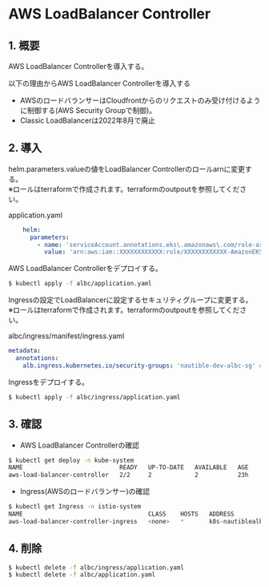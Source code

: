 
# AWS LoadBalancer Controller

## 1. 概要

AWS LoadBalancer Controllerを導入する。  

以下の理由からAWS LoadBalancer Controllerを導入する  

- AWSのロードバランサーはCloudfrontからのリクエストのみ受け付けるように制御する(AWS Security Groupで制御)。  
- Classic LoadBalancerは2022年8月で廃止

## 2. 導入

helm.parameters.valueの値をLoadBalancer Controllerのロールarnに変更する。  
※ロールはterraformで作成されます。terraformのoutpoutを参照してください。

application.yaml
```YAML
    helm:
      parameters:
        - name: 'serviceAccount.annotations.eks\.amazonaws\.com/role-arn'
          value: 'arn:aws:iam::XXXXXXXXXXXX:role/XXXXXXXXXXXX-AmazonEKSLoadBalancerControllerRole' # 対象のロールarnに変更する。
```

AWS LoadBalancer Controllerをデプロイする。

```BASH
$ kubectl apply -f albc/application.yaml
```

Ingressの設定でLoadBalancerに設定するセキュリティグループに変更する。  
※ロールはterraformで作成されます。terraformのoutpoutを参照してください。

albc/ingress/manifest/ingress.yaml
```YAML
metadata:
  annotations:
    alb.ingress.kubernetes.io/security-groups: 'nautible-dev-albc-sg' # 対象のセキュリティグループに変更する。idまたは名称を指定する。
```

Ingressをデプロイする。

```BASH
$ kubectl apply -f albc/ingress/application.yaml
```


## 3. 確認

- AWS LoadBalancer Controllerの確認
```BASH
$ kubectl get deploy -n kube-system
NAME                           READY   UP-TO-DATE   AVAILABLE   AGE
aws-load-balancer-controller   2/2     2            2           23h
```

- Ingress(AWSのロードバランサー)の確認
```BASH
$ kubectl get Ingress -n istio-system
NAME                                   CLASS    HOSTS   ADDRESS                                                                        PORTS   AGE
aws-load-balancer-controller-ingress   <none>   *       k8s-nautiblealbingres-e139a26662-1579380625.ap-northeast-1.elb.amazonaws.com   80      49s
```

## 4. 削除

```BASH
$ kubectl delete -f albc/ingress/application.yaml
$ kubectl delete -f albc/application.yaml
```
